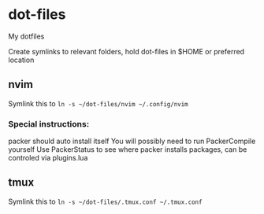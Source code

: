 # dot-files
My dotfiles

Create symlinks to relevant folders, hold dot-files in $HOME or preferred location

## nvim
Symlink this to `ln -s ~/dot-files/nvim ~/.config/nvim`

### Special instructions:
packer should auto install itself
You will possibly need to run PackerCompile yourself
Use PackerStatus to see where packer installs packages, can be controled via plugins.lua

## tmux
Symlink this to `ln -s ~/dot-files/.tmux.conf ~/.tmux.conf`


